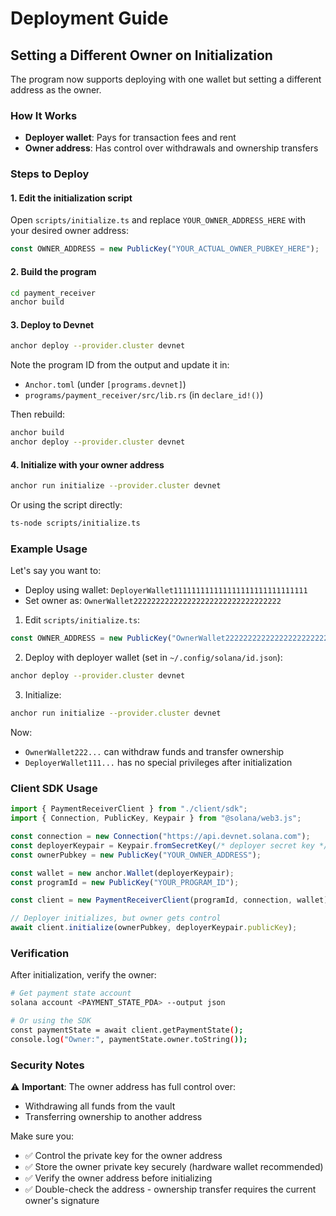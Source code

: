 # Deployment Guide

## Setting a Different Owner on Initialization

The program now supports deploying with one wallet but setting a different address as the owner.

### How It Works

- **Deployer wallet**: Pays for transaction fees and rent
- **Owner address**: Has control over withdrawals and ownership transfers

### Steps to Deploy

#### 1. Edit the initialization script

Open `scripts/initialize.ts` and replace `YOUR_OWNER_ADDRESS_HERE` with your desired owner address:

```typescript
const OWNER_ADDRESS = new PublicKey("YOUR_ACTUAL_OWNER_PUBKEY_HERE");
```

#### 2. Build the program

```bash
cd payment_receiver
anchor build
```

#### 3. Deploy to Devnet

```bash
anchor deploy --provider.cluster devnet
```

Note the program ID from the output and update it in:
- `Anchor.toml` (under `[programs.devnet]`)
- `programs/payment_receiver/src/lib.rs` (in `declare_id!()`)

Then rebuild:
```bash
anchor build
anchor deploy --provider.cluster devnet
```

#### 4. Initialize with your owner address

```bash
anchor run initialize --provider.cluster devnet
```

Or using the script directly:
```bash
ts-node scripts/initialize.ts
```

### Example Usage

Let's say you want to:
- Deploy using wallet: `DeployerWallet111111111111111111111111111111`
- Set owner as: `OwnerWallet222222222222222222222222222222222`

1. Edit `scripts/initialize.ts`:
```typescript
const OWNER_ADDRESS = new PublicKey("OwnerWallet222222222222222222222222222222222");
```

2. Deploy with deployer wallet (set in `~/.config/solana/id.json`):
```bash
anchor deploy --provider.cluster devnet
```

3. Initialize:
```bash
anchor run initialize --provider.cluster devnet
```

Now:
- `OwnerWallet222...` can withdraw funds and transfer ownership
- `DeployerWallet111...` has no special privileges after initialization

### Client SDK Usage

```typescript
import { PaymentReceiverClient } from "./client/sdk";
import { Connection, PublicKey, Keypair } from "@solana/web3.js";

const connection = new Connection("https://api.devnet.solana.com");
const deployerKeypair = Keypair.fromSecretKey(/* deployer secret key */);
const ownerPubkey = new PublicKey("YOUR_OWNER_ADDRESS");

const wallet = new anchor.Wallet(deployerKeypair);
const programId = new PublicKey("YOUR_PROGRAM_ID");

const client = new PaymentReceiverClient(programId, connection, wallet);

// Deployer initializes, but owner gets control
await client.initialize(ownerPubkey, deployerKeypair.publicKey);
```

### Verification

After initialization, verify the owner:

```bash
# Get payment state account
solana account <PAYMENT_STATE_PDA> --output json

# Or using the SDK
const paymentState = await client.getPaymentState();
console.log("Owner:", paymentState.owner.toString());
```

### Security Notes

⚠️ **Important**: The owner address has full control over:
- Withdrawing all funds from the vault
- Transferring ownership to another address

Make sure you:
- ✅ Control the private key for the owner address
- ✅ Store the owner private key securely (hardware wallet recommended)
- ✅ Verify the owner address before initializing
- ✅ Double-check the address - ownership transfer requires the current owner's signature
